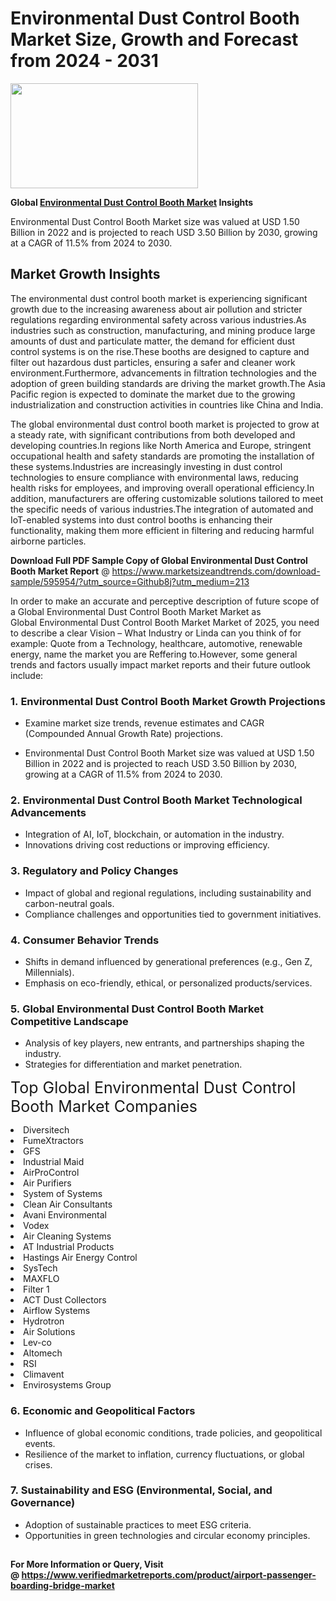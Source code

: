 <H1>Environmental Dust Control Booth Market Size, Growth and Forecast from 2024 - 2031</H1><img class="aligncenter size-medium wp-image-584254" src="https://thirdeyenews.in/wp-content/uploads/2024/09/Global-Market-Research-300x168.jpeg" alt="" width="300" height="168" /><p><strong>Global&nbsp;<a href="https://www.marketsizeandtrends.com/download-sample/595954/?utm_source=Github8j?utm_medium=213">Environmental Dust Control Booth Market</a> Insights</strong></p><p>Environmental Dust Control Booth Market size was valued at USD 1.50 Billion in 2022 and is projected to reach USD 3.50 Billion by 2030, growing at a CAGR of 11.5% from 2024 to 2030.</p><p><h2>Market Growth Insights</h2> <p>The environmental dust control booth market is experiencing significant growth due to the increasing awareness about air pollution and stricter regulations regarding environmental safety across various industries.As industries such as construction, manufacturing, and mining produce large amounts of dust and particulate matter, the demand for efficient dust control systems is on the rise.These booths are designed to capture and filter out hazardous dust particles, ensuring a safer and cleaner work environment.Furthermore, advancements in filtration technologies and the adoption of green building standards are driving the market growth.The Asia Pacific region is expected to dominate the market due to the growing industrialization and construction activities in countries like China and India.</p> <p>The global environmental dust control booth market is projected to grow at a steady rate, with significant contributions from both developed and developing countries.In regions like North America and Europe, stringent occupational health and safety standards are promoting the installation of these systems.Industries are increasingly investing in dust control technologies to ensure compliance with environmental laws, reducing health risks for employees, and improving overall operational efficiency.In addition, manufacturers are offering customizable solutions tailored to meet the specific needs of various industries.The integration of automated and IoT-enabled systems into dust control booths is enhancing their functionality, making them more efficient in filtering and reducing harmful airborne particles.</p> <p><span class=""><strong>Download Full PDF Sample Copy of Global Environmental Dust Control Booth Market Report</strong> @ <a href="https://www.marketsizeandtrends.com/download-sample/595954/?utm_source=Github8j?utm_medium=213" target="_blank">https://www.marketsizeandtrends.com/download-sample/595954/?utm_source=Github8j?utm_medium=213</a></span></p><p>In order to make an accurate and perceptive description of future scope of a Global&nbsp;Environmental Dust Control Booth Market Market as Global&nbsp;Environmental Dust Control Booth Market Market of 2025, you need to describe a clear Vision &ndash; What Industry or Linda can you think of for example: Quote from a Technology, healthcare, automotive, renewable energy, name the market you are Reffering to.However, some general trends and factors usually impact market reports and their future outlook include:</p><h3>1.&nbsp;<strong>Environmental Dust Control Booth Market Growth Projections</strong></h3><ul><li>Examine market size trends, revenue estimates and CAGR (Compounded Annual Growth Rate) projections.</li><li><p>Environmental Dust Control Booth Market size was valued at USD 1.50 Billion in 2022 and is projected to reach USD 3.50 Billion by 2030, growing at a CAGR of 11.5% from 2024 to 2030.</p></li></ul><h3>2.&nbsp;<strong>Environmental Dust Control Booth Market Technological Advancements</strong></h3><ul><li>Integration of AI, IoT, blockchain, or automation in the industry.</li><li>Innovations driving cost reductions or improving efficiency.</li></ul><h3>3.&nbsp;<strong>Regulatory and Policy Changes</strong></h3><ul><li>Impact of global and regional regulations, including sustainability and carbon-neutral goals.</li><li>Compliance challenges and opportunities tied to government initiatives.</li></ul><h3>4.&nbsp;<strong>Consumer Behavior Trends</strong></h3><ul><li>Shifts in demand influenced by generational preferences (e.g., Gen Z, Millennials).</li><li>Emphasis on eco-friendly, ethical, or personalized products/services.</li></ul><h3>5.&nbsp;<strong>Global Environmental Dust Control Booth Market Competitive Landscape</strong></h3><ul><li>Analysis of key players, new entrants, and partnerships shaping the industry.</li><li>Strategies for differentiation and market penetration.</li></ul><p data-pm-slice="1 1 []"><span style="color: inherit; font-family: inherit; font-size: 25px;">Top Global Environmental Dust Control Booth Market Companies</span></p><div class="" data-test-id=""><p><li>Diversitech</li><li> FumeXtractors</li><li> GFS</li><li> Industrial Maid</li><li> AirProControl</li><li> Air Purifiers</li><li> System of Systems</li><li> Clean Air Consultants</li><li> Avani Environmental</li><li> Vodex</li><li> Air Cleaning Systems</li><li> AT Industrial Products</li><li> Hastings Air Energy Control</li><li> SysTech</li><li> MAXFLO</li><li> Filter 1</li><li> ACT Dust Collectors</li><li> Airflow Systems</li><li> Hydrotron</li><li> Air Solutions</li><li> Lev-co</li><li> Altomech</li><li> RSI</li><li> Climavent</li><li> Envirosystems Group</li></p></div><h3>6.&nbsp;<strong>Economic and Geopolitical Factors</strong></h3><ul><li>Influence of global economic conditions, trade policies, and geopolitical events.</li><li>Resilience of the market to inflation, currency fluctuations, or global crises.</li></ul><h3>7.&nbsp;<strong>Sustainability and ESG (Environmental, Social, and Governance)</strong></h3><ul><li>Adoption of sustainable practices to meet ESG criteria.</li><li>Opportunities in green technologies and circular economy principles.</li></ul><h2><strong style="font-size: 14px;">For More Information or Query, Visit @&nbsp;</strong><a style="background-color: #ffffff; font-size: 14px;" href="https://www.marketsizeandtrends.com/report/environmental-dust-control-booth-market/" target="_blank">https://www.verifiedmarketreports.com/product/airport-passenger-boarding-bridge-market</a></h2>